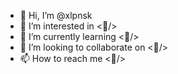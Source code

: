 - 👋 Hi, I’m @xlpnsk
- 👀 I’m interested in <🚧/>
- 🌱 I’m currently learning <🚧/>
- 💞️ I’m looking to collaborate on <🚧/>
- 📫 How to reach me <🚧/>

<!---
xlpnsk/xlpnsk is a ✨ special ✨ repository because its `README.md` (this file) appears on your GitHub profile.
You can click the Preview link to take a look at your changes.
--->
